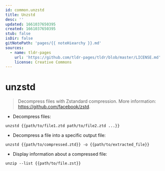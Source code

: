 ```yaml
---
id: common.unzstd
title: Unzstd
desc: ''
updated: 1661037650395
created: 1661037650395
stub: false
isDir: false
gitNotePath: 'pages/{{ noteHiearchy }}.md'
sources:
  - name: tldr-pages
    url: 'https://github.com/tldr-pages/tldr/blob/master/LICENSE.md'
    license: Creative Commons
---
```

# unzstd

> Decompress files with Zstandard compression.
> More information: <https://github.com/facebook/zstd>.

- Decompress files:

`unzstd {{path/to/file1.ztd path/to/file2.ztd ...}}`

- Decompress a file into a specific output file:

`unzstd {{path/to/compressed.ztd}} -o {{path/to/extracted_file}}`

- Display information about a compressed file:

`unzip --list {{path/to/file.zst}}`

